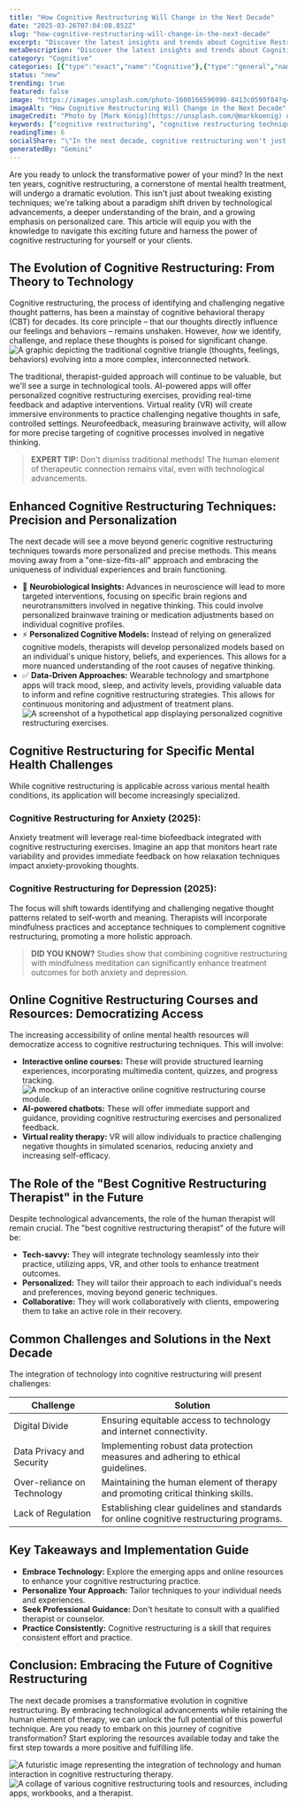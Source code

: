 ```yaml
---
title: "How Cognitive Restructuring Will Change in the Next Decade"
date: "2025-03-26T07:04:08.852Z"
slug: "how-cognitive-restructuring-will-change-in-the-next-decade"
excerpt: "Discover the latest insights and trends about Cognitive Restructuring. This comprehensive guide covers everything you need to know about Cognitive Restructuring in 2025."
metaDescription: "Discover the latest insights and trends about Cognitive Restructuring. This comprehensive guide covers everything you need to know about Cognitive Restruct..."
category: "Cognitive"
categories: [{"type":"exact","name":"Cognitive"},{"type":"general","name":"Mental Health"},{"type":"medium","name":"Therapy Techniques"},{"type":"specific","name":"CBT"},{"type":"niche","name":"Negative Thought Patterns"}]
status: "new"
trending: true
featured: false
image: "https://images.unsplash.com/photo-1600166596990-8413c0590f84?q=85&w=1200&fit=max&fm=webp&auto=compress"
imageAlt: "How Cognitive Restructuring Will Change in the Next Decade"
imageCredit: "Photo by [Mark König](https://unsplash.com/@markkoenig) on Unsplash"
keywords: ["cognitive restructuring", "cognitive restructuring techniques", "how to do cognitive restructuring", "cognitive restructuring therapy", "cognitive restructuring worksheets", "cognitive restructuring for anxiety", "cognitive restructuring for depression", "online cognitive restructuring course", "cognitive restructuring workbook pdf", "best cognitive restructuring therapist"]
readingTime: 6
socialShare: "\"In the next decade, cognitive restructuring won't just be about changing thoughts; it will be about changing how we change our thoughts – a personalized, tech-powered revolution in mental health.\""
generatedBy: "Gemini"
---
```




Are you ready to unlock the transformative power of your mind?  In the next ten years, cognitive restructuring, a cornerstone of mental health treatment, will undergo a dramatic evolution. This isn't just about tweaking existing techniques; we're talking about a paradigm shift driven by technological advancements, a deeper understanding of the brain, and a growing emphasis on personalized care. This article will equip you with the knowledge to navigate this exciting future and harness the power of cognitive restructuring for yourself or your clients.

## The Evolution of Cognitive Restructuring: From Theory to Technology

Cognitive restructuring, the process of identifying and challenging negative thought patterns, has been a mainstay of cognitive behavioral therapy (CBT) for decades.  Its core principle – that our thoughts directly influence our feelings and behaviors – remains unshaken. However, *how* we identify, challenge, and replace these thoughts is poised for significant change.  ![A graphic depicting the traditional cognitive triangle (thoughts, feelings, behaviors) evolving into a more complex, interconnected network.](https://images.unsplash.com/photo-1604314035403-fb1d0e6635c4?q=85&w=1200&fit=max&fm=webp&auto=compress)

The traditional, therapist-guided approach will continue to be valuable, but we'll see a surge in technological tools. AI-powered apps will offer personalized cognitive restructuring exercises, providing real-time feedback and adaptive interventions. Virtual reality (VR) will create immersive environments to practice challenging negative thoughts in safe, controlled settings. Neurofeedback, measuring brainwave activity, will allow for more precise targeting of cognitive processes involved in negative thinking.

> **EXPERT TIP:** Don't dismiss traditional methods!  The human element of therapeutic connection remains vital, even with technological advancements.

##  Enhanced Cognitive Restructuring Techniques: Precision and Personalization

The next decade will see a move beyond generic cognitive restructuring techniques towards more personalized and precise methods.  This means moving away from a "one-size-fits-all" approach and embracing the uniqueness of individual experiences and brain functioning.

* 🔑 **Neurobiological Insights:**  Advances in neuroscience will lead to more targeted interventions, focusing on specific brain regions and neurotransmitters involved in negative thinking.  This could involve personalized brainwave training or medication adjustments based on individual cognitive profiles.
* ⚡ **Personalized Cognitive Models:**  Instead of relying on generalized cognitive models, therapists will develop personalized models based on an individual's unique history, beliefs, and experiences. This allows for a more nuanced understanding of the root causes of negative thinking.
* ✅ **Data-Driven Approaches:**  Wearable technology and smartphone apps will track mood, sleep, and activity levels, providing valuable data to inform and refine cognitive restructuring strategies.  This allows for continuous monitoring and adjustment of treatment plans. ![A screenshot of a hypothetical app displaying personalized cognitive restructuring exercises.](https://images.unsplash.com/photo-1664199014793-aaefeb370d40?q=85&w=1200&fit=max&fm=webp&auto=compress)

## Cognitive Restructuring for Specific Mental Health Challenges

While cognitive restructuring is applicable across various mental health conditions, its application will become increasingly specialized.

### Cognitive Restructuring for Anxiety (2025):

Anxiety treatment will leverage real-time biofeedback integrated with cognitive restructuring exercises.  Imagine an app that monitors heart rate variability and provides immediate feedback on how relaxation techniques impact anxiety-provoking thoughts.

### Cognitive Restructuring for Depression (2025):

The focus will shift towards identifying and challenging negative thought patterns related to self-worth and meaning.  Therapists will incorporate mindfulness practices and acceptance techniques to complement cognitive restructuring, promoting a more holistic approach.

> **DID YOU KNOW?**  Studies show that combining cognitive restructuring with mindfulness meditation can significantly enhance treatment outcomes for both anxiety and depression.

##  Online Cognitive Restructuring Courses and Resources: Democratizing Access

The increasing accessibility of online mental health resources will democratize access to cognitive restructuring techniques.  This will involve:

*  **Interactive online courses:**  These will provide structured learning experiences, incorporating multimedia content, quizzes, and progress tracking. ![A mockup of an interactive online cognitive restructuring course module.](https://images.unsplash.com/photo-1600166596990-8413c0590f84?q=85&w=1200&fit=max&fm=webp&auto=compress)
*  **AI-powered chatbots:**  These will offer immediate support and guidance, providing cognitive restructuring exercises and personalized feedback.
*  **Virtual reality therapy:**  VR will allow individuals to practice challenging negative thoughts in simulated scenarios, reducing anxiety and increasing self-efficacy.

##  The Role of the "Best Cognitive Restructuring Therapist" in the Future

Despite technological advancements, the role of the human therapist will remain crucial.  The "best cognitive restructuring therapist" of the future will be:

*  **Tech-savvy:**  They will integrate technology seamlessly into their practice, utilizing apps, VR, and other tools to enhance treatment outcomes.
*  **Personalized:**  They will tailor their approach to each individual's needs and preferences, moving beyond generic techniques.
*  **Collaborative:**  They will work collaboratively with clients, empowering them to take an active role in their recovery.

## Common Challenges and Solutions in the Next Decade

The integration of technology into cognitive restructuring will present challenges:

| Challenge                     | Solution                                                                     |
|-----------------------------|-----------------------------------------------------------------------------|
| Digital Divide                | Ensuring equitable access to technology and internet connectivity.             |
| Data Privacy and Security     | Implementing robust data protection measures and adhering to ethical guidelines. |
| Over-reliance on Technology   | Maintaining the human element of therapy and promoting critical thinking skills. |
| Lack of Regulation           | Establishing clear guidelines and standards for online cognitive restructuring programs.|

## Key Takeaways and Implementation Guide

* **Embrace Technology:** Explore the emerging apps and online resources to enhance your cognitive restructuring practice.
* **Personalize Your Approach:**  Tailor techniques to your individual needs and experiences.
* **Seek Professional Guidance:**  Don't hesitate to consult with a qualified therapist or counselor.
* **Practice Consistently:**  Cognitive restructuring is a skill that requires consistent effort and practice.

## Conclusion: Embracing the Future of Cognitive Restructuring

The next decade promises a transformative evolution in cognitive restructuring.  By embracing technological advancements while retaining the human element of therapy, we can unlock the full potential of this powerful technique.  Are you ready to embark on this journey of cognitive transformation?  Start exploring the resources available today and take the first step towards a more positive and fulfilling life.

![A futuristic image representing the integration of technology and human interaction in cognitive restructuring therapy.](https://images.unsplash.com/photo-1549504537-57b91460ba7c?q=85&w=1200&fit=max&fm=webp&auto=compress)
![A collage of various cognitive restructuring tools and resources, including apps, workbooks, and a therapist.](https://images.unsplash.com/photo-1629709305580-5a833dc72d4a?q=85&w=1200&fit=max&fm=webp&auto=compress)
